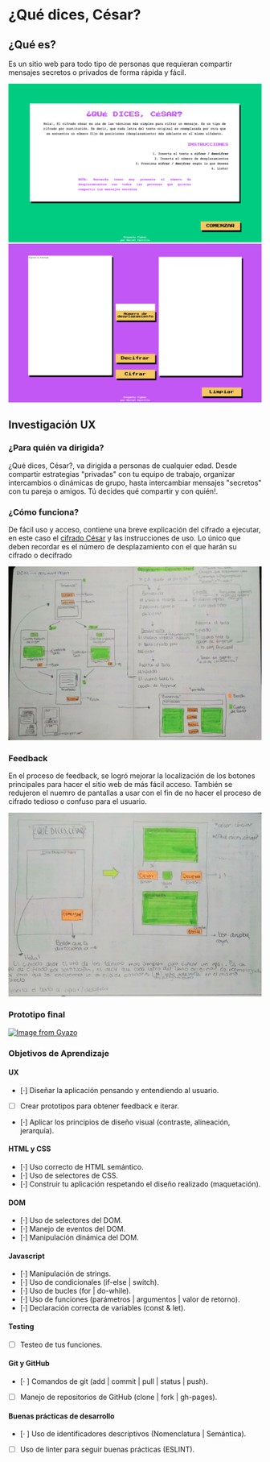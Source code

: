 # ¿Qué dices, César?

## ¿Qué es?

Es un sitio web para todo tipo de personas que requieran compartir 
mensajes secretos o privados de forma rápida y fácil.

<img src = "img/pantallaPrincipal.png">

<img src = "img/pantallaDos.png">

## Investigación UX

### ¿Para quién va dirigida?

¿Qué dices, César?, va dirigida a personas de cualquier edad. Desde compartir 
estrategias "privadas" con tu equipo de trabajo, organizar intercambios o 
dinámicas de grupo, hasta intercambiar mensajes "secretos" con tu pareja o amigos.
Tú decides qué compartir y con quién!.

### ¿Cómo funciona?

De fácil uso y acceso, contiene una breve explicación del cifrado a ejecutar, 
en este caso el [cifrado César](https://en.wikipedia.org/wiki/Caesar_cipher) y 
las instrucciones de uso. Lo único que deben recordar es el número de desplazamiento 
con el que harán su cifrado o decifrado 

<img src = "img/bocetoUno.png">

### Feedback

En el proceso de feedback, se logró mejorar la localización de los botones principales 
para hacer el sitio web de más fácil acceso. También se redujeron el nuemro de pantallas a usar 
con el fin de no hacer el proceso de cifrado tedioso o confuso para el usuario.

<img src = "img/bocetoDos.png">

### Prototipo final
<a href="http://g.recordit.co/LtIeXrcNz8.gif"><img src="http://g.recordit.co/LtIeXrcNz8.gif" alt="Image from Gyazo" width="272"/></a>

### Objetivos de Aprendizaje

#### UX

- [·] Diseñar la aplicación pensando y entendiendo al usuario.
- [ ] Crear prototipos para obtener feedback e iterar.
- [·] Aplicar los principios de diseño visual (contraste, alineación, jerarquía).

#### HTML y CSS

- [·] Uso correcto de HTML semántico.
- [·] Uso de selectores de CSS.
- [·] Construir tu aplicación respetando el diseño realizado (maquetación).

#### DOM

- [·] Uso de selectores del DOM.
- [·] Manejo de eventos del DOM.
- [·] Manipulación dinámica del DOM.

#### Javascript

- [·] Manipulación de strings.
- [·] Uso de condicionales (if-else | switch).
- [·] Uso de bucles (for | do-while).    
- [·] Uso de funciones (parámetros | argumentos | valor de retorno).
- [·] Declaración correcta de variables (const & let).

#### Testing
- [ ] Testeo de tus funciones.

#### Git y GitHub
- [· ] Comandos de git (add | commit | pull | status | push).
- [ ] Manejo de repositorios de GitHub (clone | fork | gh-pages).

#### Buenas prácticas de desarrollo
- [· ] Uso de identificadores descriptivos (Nomenclatura | Semántica).
- [ ] Uso de linter para seguir buenas prácticas (ESLINT).


